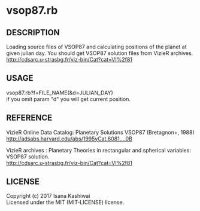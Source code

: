 # vsop87.rb

## DESCRIPTION
Loading source files of VSOP87 and calculating positions of the planet at given julian day. You should get VSOP87 solution files from VizieR archives.<br/>
http://cdsarc.u-strasbg.fr/viz-bin/Cat?cat=VI%2f81

## USAGE
vsop87.rb?f=FILE_NAME(&d=JULIAN_DAY)<br/>
if you omit param "d" you will get current position.

## REFERENCE
VizieR Online Data Catalog: Planetary Solutions VSOP87 (Bretagnon+, 1988)<br/>
http://adsabs.harvard.edu/abs/1995yCat.6081....0B

VizieR archives : Planetary Theories in rectangular and spherical variables: VSOP87 solution.<br/>
http://cdsarc.u-strasbg.fr/viz-bin/Cat?cat=VI%2f81

## LICENSE

Copyright (c) 2017 Isana Kashiwai<br/>
Licensed under the MIT (MIT-LICENSE) license.